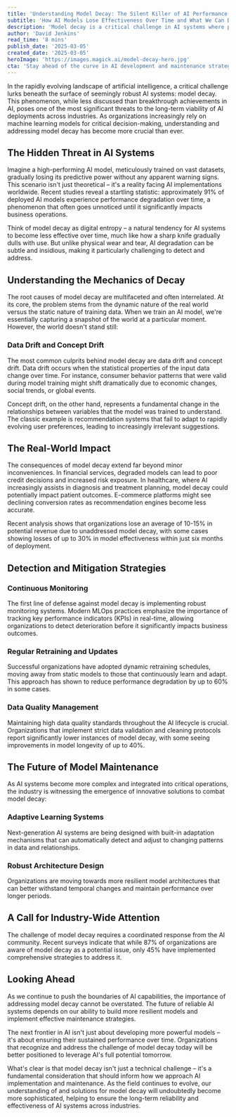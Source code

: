 ```yaml
---
title: 'Understanding Model Decay: The Silent Killer of AI Performance'
subtitle: 'How AI Models Lose Effectiveness Over Time and What We Can Do About It'
description: 'Model decay is a critical challenge in AI systems where performance gradually deteriorates over time. This article explores the causes, impacts, and solutions to this widespread issue affecting 91% of deployed AI models, resulting in significant revenue losses and decreased effectiveness across industries.'
author: 'David Jenkins'
read_time: '8 mins'
publish_date: '2025-03-05'
created_date: '2025-03-05'
heroImage: 'https://images.magick.ai/model-decay-hero.jpg'
cta: 'Stay ahead of the curve in AI development and maintenance strategies by following us on LinkedIn for regular insights on model decay and other critical AI challenges.'
---
```


In the rapidly evolving landscape of artificial intelligence, a critical challenge lurks beneath the surface of seemingly robust AI systems: model decay. This phenomenon, while less discussed than breakthrough achievements in AI, poses one of the most significant threats to the long-term viability of AI deployments across industries. As organizations increasingly rely on machine learning models for critical decision-making, understanding and addressing model decay has become more crucial than ever.

## The Hidden Threat in AI Systems

Imagine a high-performing AI model, meticulously trained on vast datasets, gradually losing its predictive power without any apparent warning signs. This scenario isn't just theoretical – it's a reality facing AI implementations worldwide. Recent studies reveal a startling statistic: approximately 91% of deployed AI models experience performance degradation over time, a phenomenon that often goes unnoticed until it significantly impacts business operations.

Think of model decay as digital entropy – a natural tendency for AI systems to become less effective over time, much like how a sharp knife gradually dulls with use. But unlike physical wear and tear, AI degradation can be subtle and insidious, making it particularly challenging to detect and address.

## Understanding the Mechanics of Decay

The root causes of model decay are multifaceted and often interrelated. At its core, the problem stems from the dynamic nature of the real world versus the static nature of training data. When we train an AI model, we're essentially capturing a snapshot of the world at a particular moment. However, the world doesn't stand still:

### Data Drift and Concept Drift

The most common culprits behind model decay are data drift and concept drift. Data drift occurs when the statistical properties of the input data change over time. For instance, consumer behavior patterns that were valid during model training might shift dramatically due to economic changes, social trends, or global events.

Concept drift, on the other hand, represents a fundamental change in the relationships between variables that the model was trained to understand. The classic example is recommendation systems that fail to adapt to rapidly evolving user preferences, leading to increasingly irrelevant suggestions.

## The Real-World Impact

The consequences of model decay extend far beyond minor inconveniences. In financial services, degraded models can lead to poor credit decisions and increased risk exposure. In healthcare, where AI increasingly assists in diagnosis and treatment planning, model decay could potentially impact patient outcomes. E-commerce platforms might see declining conversion rates as recommendation engines become less accurate.

Recent analysis shows that organizations lose an average of 10-15% in potential revenue due to unaddressed model decay, with some cases showing losses of up to 30% in model effectiveness within just six months of deployment.

## Detection and Mitigation Strategies

### Continuous Monitoring

The first line of defense against model decay is implementing robust monitoring systems. Modern MLOps practices emphasize the importance of tracking key performance indicators (KPIs) in real-time, allowing organizations to detect deterioration before it significantly impacts business outcomes.

### Regular Retraining and Updates

Successful organizations have adopted dynamic retraining schedules, moving away from static models to those that continuously learn and adapt. This approach has shown to reduce performance degradation by up to 60% in some cases.

### Data Quality Management

Maintaining high data quality standards throughout the AI lifecycle is crucial. Organizations that implement strict data validation and cleaning protocols report significantly lower instances of model decay, with some seeing improvements in model longevity of up to 40%.

## The Future of Model Maintenance

As AI systems become more complex and integrated into critical operations, the industry is witnessing the emergence of innovative solutions to combat model decay:

### Adaptive Learning Systems

Next-generation AI systems are being designed with built-in adaptation mechanisms that can automatically detect and adjust to changing patterns in data and relationships.

### Robust Architecture Design

Organizations are moving towards more resilient model architectures that can better withstand temporal changes and maintain performance over longer periods.

## A Call for Industry-Wide Attention

The challenge of model decay requires a coordinated response from the AI community. Recent surveys indicate that while 87% of organizations are aware of model decay as a potential issue, only 45% have implemented comprehensive strategies to address it.

## Looking Ahead

As we continue to push the boundaries of AI capabilities, the importance of addressing model decay cannot be overstated. The future of reliable AI systems depends on our ability to build more resilient models and implement effective maintenance strategies.

The next frontier in AI isn't just about developing more powerful models – it's about ensuring their sustained performance over time. Organizations that recognize and address the challenge of model decay today will be better positioned to leverage AI's full potential tomorrow.

What's clear is that model decay isn't just a technical challenge – it's a fundamental consideration that should inform how we approach AI implementation and maintenance. As the field continues to evolve, our understanding of and solutions for model decay will undoubtedly become more sophisticated, helping to ensure the long-term reliability and effectiveness of AI systems across industries.